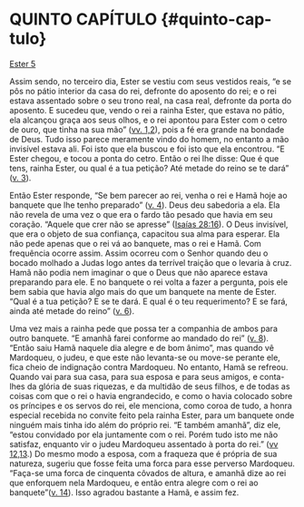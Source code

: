# QUINTO CAPÍTULO {#quinto-cap-tulo}

[Ester 5](http://bibliaonline.com.br/acf/et/5)

Assim sendo, no terceiro dia, Ester se vestiu com seus vestidos reais, “e se pôs no pátio interior da casa do rei, defronte do aposento do rei; e o rei estava assentado sobre o seu trono real, na casa real, defronte da porta do aposento. E sucedeu que, vendo o rei a rainha Ester, que estava no pátio, ela alcançou graça aos seus olhos, e o rei apontou para Ester com o cetro de ouro, que tinha na sua mão” ([vv. 1,2](http://bibliaonline.com.br/acf/et/5/1,2)), pois a fé era grande na bondade de Deus. Tudo isso parece meramente vindo do homem, no entanto a mão invisível estava ali. Foi isto que ela buscou e foi isto que ela encontrou. “E Ester chegou, e tocou a ponta do cetro. Então o rei lhe disse: Que é que tens, rainha Ester, ou qual é a tua petição? Até metade do reino se te dará” ([v. 3](http://bibliaonline.com.br/acf/et/5/3)).

Então Ester responde, “Se bem parecer ao rei, venha o rei e Hamã hoje ao banquete que lhe tenho preparado” ([v. 4](http://bibliaonline.com.br/acf/et/5/4)). Deus deu sabedoria a ela. Ela não revela de uma vez o que era o fardo tão pesado que havia em seu coração. “Aquele que crer não se apresse” ([Isaías 28:16](http://bibliaonline.com.br/acf/is/28/16)). O Deus invisível, que era o objeto de sua confiança, capacitou sua alma para esperar. Ela não pede apenas que o rei vá ao banquete, mas o rei e Hamã. Com frequência ocorre assim. Assim ocorreu com o Senhor quando deu o bocado molhado a Judas logo antes da terrível traição que o levaria à cruz. Hamã não podia nem imaginar o que o Deus que não aparece estava preparando para ele. E no banquete o rei volta a fazer a pergunta, pois ele bem sabia que havia algo mais do que um banquete na mente de Ester. “Qual é a tua petição? E se te dará. E qual é o teu requerimento? E se fará, ainda até metade do reino” ([v. 6](http://bibliaonline.com.br/acf/et/5/6)).

Uma vez mais a rainha pede que possa ter a companhia de ambos para outro banquete. “E amanhã farei conforme ao mandado do rei” ([v. 8](http://bibliaonline.com.br/acf/et/5/8)). “Então saiu Hamã naquele dia alegre e de bom ânimo”, mas quando vê Mardoqueu, o judeu, e que este não levanta-se ou move-se perante ele, fica cheio de indignação contra Mardoqueu. No entanto, Hamã se refreou. Quando vai para sua casa, para sua esposa e para seus amigos, e conta-lhes da glória de suas riquezas, e da multidão de seus filhos, e de todas as coisas com que o rei o havia engrandecido, e como o havia colocado sobre os príncipes e os servos do rei, ele menciona, como coroa de tudo, a honra especial recebida no convite feito pela rainha Ester, para um banquete onde ninguém mais tinha ido além do próprio rei. “E também amanhã”, diz ele, “estou convidado por ela juntamente com o rei. Porém tudo isto me não satisfaz, enquanto vir o judeu Mardoqueu assentado à porta do rei.” ([vv 12,13](http://bibliaonline.com.br/acf/et/5/12,13).) Do mesmo modo a esposa, com a fraqueza que é própria de sua natureza, sugeriu que fosse feita uma forca para esse perverso Mardoqueu. “Faça-se uma forca de cinquenta côvados de altura, e amanhã dize ao rei que enforquem nela Mardoqueu, e então entra alegre com o rei ao banquete”([v. 14](http://bibliaonline.com.br/acf/et/5/14)). Isso agradou bastante a Hamã, e assim fez.